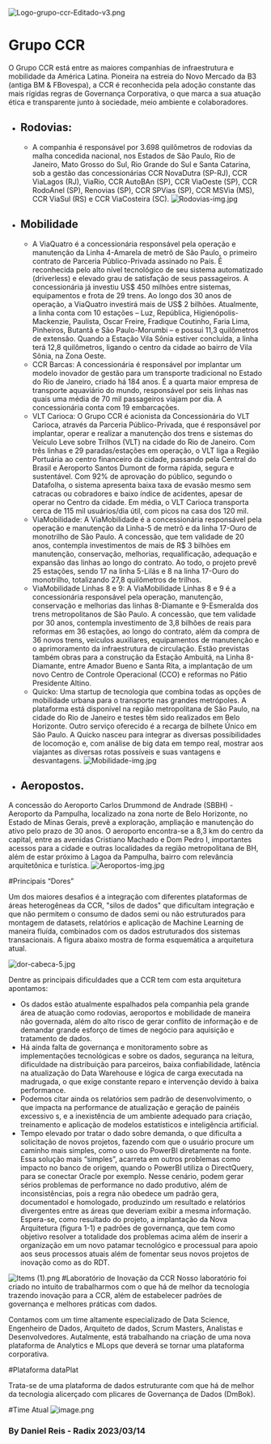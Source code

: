 ![Logo-grupo-ccr-Editado-v3.png](/.attachments/Logo-grupo-ccr-Editado-v3-4731596d-bb67-40d8-aab1-fd17b1b6bda0.png)

# Grupo CCR
O Grupo CCR está entre as maiores companhias de infraestrutura e mobilidade da América Latina. Pioneira na estreia do Novo Mercado da B3 (antiga BM & FBovespa), a CCR é reconhecida pela adoção constante das mais rígidas regras de Governança Corporativa, o que marca a sua atuação ética e transparente junto à sociedade, meio ambiente e colaboradores.

- ## Rodovias:

  - A companhia é responsável por 3.698 quilômetros de rodovias da malha concedida nacional, nos Estados de São Paulo, Rio de Janeiro, Mato Grosso do Sul, Rio Grande do Sul e Santa Catarina, sob a gestão das concessionárias CCR NovaDutra (SP-RJ), CCR ViaLagos (RJ), ViaRio, CCR AutoBAn (SP), CCR ViaOeste (SP), CCR RodoAnel (SP), Renovias (SP), CCR SPVias (SP), CCR MSVia (MS), CCR ViaSul (RS) e CCR ViaCosteira (SC).
![Rodovias-img.jpg](/.attachments/Rodovias-img-835f686d-7245-4cd3-9ebf-392e6592b2d8.jpg)

- ## Mobilidade

  - A ViaQuatro é a concessionária responsável pela operação e manutenção da Linha 4-Amarela de metrô de São Paulo, o primeiro contrato de Parceria Público-Privada assinado no País. É reconhecida pelo alto nível tecnológico de seu sistema automatizado (driverless) e elevado grau de satisfação de seus passageiros. A concessionária já investiu US$ 450 milhões entre sistemas, equipamentos e frota de 29 trens. Ao longo dos 30 anos de operação, a ViaQuatro investirá mais de US$ 2 bilhões. Atualmente, a linha conta com 10 estações – Luz, República, Higienópolis-Mackenzie, Paulista, Oscar Freire, Fradique Coutinho, Faria Lima, Pinheiros, Butantã e São Paulo-Morumbi – e possui 11,3 quilômetros de extensão. Quando a Estação Vila Sônia estiver concluída, a linha terá 12,8 quilômetros, ligando o centro da cidade ao bairro de Vila Sônia, na Zona Oeste.
  - CCR Barcas: A concessionária é responsável por implantar um modelo inovador de gestão para um transporte tradicional no Estado do Rio de Janeiro, criado há 184 anos. É a quarta maior empresa de transporte aquaviário do mundo, responsável por seis linhas nas quais uma média de 70 mil passageiros viajam por dia. A concessionária conta com 19 embarcações.
  - VLT Carioca: O Grupo CCR é acionista da Concessionária do VLT Carioca, através da Parceria Público-Privada, que é responsável por implantar, operar e realizar a manutenção dos trens e sistemas do Veículo Leve sobre Trilhos (VLT) na cidade do Rio de Janeiro. Com três linhas e 29 paradas/estações em operação, o VLT liga a Região Portuária ao centro financeiro da cidade, passando pela Central do Brasil e Aeroporto Santos Dumont de forma rápida, segura e sustentável. Com 92% de aprovação do público, segundo o Datafolha, o sistema apresenta baixa taxa de evasão mesmo sem catracas ou cobradores e baixo índice de acidentes, apesar de operar no Centro da cidade. Em média, o VLT Carioca transporta cerca de 115 mil usuários/dia útil, com picos na casa dos 120 mil.
  - ViaMobilidade: A ViaMobilidade é a concessionária responsável pela operação e manutenção da Linha-5 de metrô e da linha 17-Ouro de monotrilho de São Paulo. A concessão, que tem validade de 20 anos, contempla investimentos de mais de R$ 3 bilhões em manutenção, conservação, melhorias, requalificação, adequação e expansão das linhas ao longo do contrato. Ao todo, o projeto prevê 25 estações, sendo 17 na linha 5-Lilás e 8 na linha 17-Ouro do monotrilho, totalizando 27,8 quilômetros de trilhos.
  - ViaMobilidade Linhas 8 e 9: A ViaMobilidade Linhas 8 e 9 é a concessionária responsável pela operação, manutenção, conservação e melhorias das linhas 8-Diamante e 9-Esmeralda dos trens metropolitanos de São Paulo. A concessão, que tem validade por 30 anos, contempla investimento de 3,8 bilhões de reais para reformas em 36 estações, ao longo do contrato, além da compra de 36 novos trens, veículos auxiliares, equipamentos de manutenção e o aprimoramento da infraestrutura de circulação. Estão previstas também obras para a construção da Estação Ambuitá, na Linha 8-Diamante, entre Amador Bueno e Santa Rita, a implantação de um novo Centro de Controle Operacional (CCO) e reformas no Pátio Presidente Altino.
  - Quicko: Uma startup de tecnologia que combina todas as opções de mobilidade urbana para o transporte nas grandes metrópoles. A plataforma está disponível na região metropolitana de São Paulo, na cidade do Rio de Janeiro e testes têm sido realizados em Belo Horizonte. Outro serviço oferecido é a recarga de bilhete Único em São Paulo. A Quicko nasceu para integrar as diversas possibilidades de locomoção e, com análise de big data em tempo real, mostrar aos viajantes as diversas rotas possíveis e suas vantagens e desvantagens.
![Mobilidade-img.jpg](/.attachments/Mobilidade-img-4eb324da-2fda-4476-ab48-a21ae567052a.jpg)
 - ## Aeropostos.

A concessão do Aeroporto Carlos Drummond de Andrade (SBBH) - Aeroporto da Pampulha, localizado na zona norte de Belo Horizonte, no Estado de Minas Gerais, prevê a exploração, ampliação e manutenção do ativo pelo prazo de 30 anos. O aeroporto encontra-se a 8,3 km do centro da capital, entre as avenidas Cristiano Machado e Dom Pedro I, importantes acessos para a cidade e outras localidades da região metropolitana de BH, além de estar próximo à Lagoa da Pampulha, bairro com relevância arquitetônica e turística.
![Aeroportos-img.jpg](/.attachments/Aeroportos-img-8f49c388-9c17-4e58-892a-146393977335.jpg)

#Principais  “Dores”

Um dos maiores desafios é a integração com diferentes plataformas de áreas heterogêneas da CCR, "silos de dados" que dificultam integração e que não permitem o consumo de dados semi ou não estruturados para montagem de datasets, relatórios e aplicação de Machine Learning de maneira fluída, combinados com os dados estruturados dos sistemas transacionais. A figura abaixo mostra de forma esquemática a arquitetura atual.

![dor-cabeca-5.jpg](/.attachments/dor-cabeca-5-32a5c382-c352-468f-8310-d03308dfb8e8.jpg)

Dentre as principais dificuldades que a CCR tem com esta arquitetura apontamos:
- Os dados estão atualmente espalhados pela companhia pela grande área de atuação como rodovias, aeroportos e mobilidade de maneira não governada, além do alto risco de gerar conflito de informação e de demandar grande esforço de times de negócio para aquisição e tratamento de dados.
- Há ainda falta de governança e monitoramento sobre as implementações tecnológicas e sobre os dados, segurança na leitura, dificuldade na distribuição para parceiros, baixa confiabilidade, latência na atualização do Data Warehouse e lógica de carga executada na madrugada, o que exige constante reparo e intervenção devido à baixa performance.
- Podemos citar ainda os relatórios sem padrão de desenvolvimento, o que impacta na performance de atualização e geração de painéis excessivo s, e a inexistência de um ambiente adequado para criação, treinamento e aplicação de modelos estatísticos e inteligência artificial.
- Tempo elevado por tratar o dado sobre demanda, o que dificulta a solicitação de novos projetos, fazendo com que o usuário procure um caminho mais simples, como o uso do PowerBI diretamente na fonte. Essa solução mais “simples”, acarreta em outros problemas como impacto no banco de origem, quando o PowerBI utiliza o DirectQuery, para se conectar Oracle por exemplo. Nesse cenário, podem gerar sérios problemas de performance no dado produtivo, além de inconsistências, pois a regra não obedece um padrão gera, documentadol e homologado, produzindo um resultado e relatórios divergentes entre as áreas que deveriam exibir a mesma informação.
Espera-se, como resultado do projeto, a implantação da Nova Arquitetura (figura 1-1) e padrões de governança, que tem como objetivo resolver a totalidade dos problemas acima além de inserir a organização em um novo patamar tecnológico e processual para apoio aos seus processos atuais além de fomentar seus novos projetos de inovação como as do RDT.


![Items (1).png](/.attachments/Items%20(1)-faebc3f0-742a-4517-80a8-62be2dbc4f5a.png)
#Laboratório de Inovação da CCR
Nosso laboratório foi criado no intuito de trabalharmos com o que há de melhor da tecnologia trazendo inovação para a CCR, além de estabelecer padrões de governança e melhores práticas com dados.

Contamos com um time altamente especializado de Data Science, Engenheiro de Dados, Arquiteto de dados, Scrum Masters, Analistas e Desenvolvedores. Autalmente, está trabalhando na criação de uma nova plataforma de Analytics e MLops que deverá se tornar uma plataforma corporativa.

#Plataforma dataPlat

Trata-se de uma plataforma de dados estruturante com que há de melhor da tecnologia alicerçado com plicares de Governança de Dados (DmBok).

#Time Atual
![image.png](/.attachments/image-57f61326-5459-403d-978c-2af12ca3ea4f.png)

### By Daniel Reis - Radix 2023/03/14